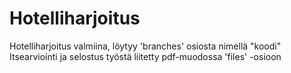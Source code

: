 # Hotelliharjoitus
Hotelliharjoitus valmiina, löytyy 'branches' osiosta nimellä "koodi"
Itsearviointi ja selostus työstä liitetty pdf-muodossa 'files' -osioon
